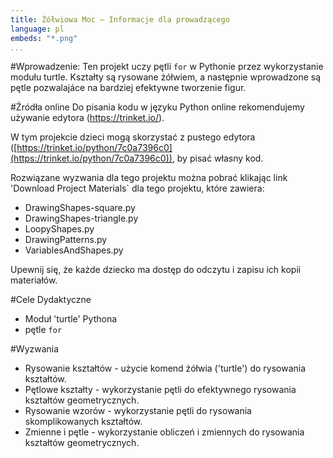 ```yaml
---
title: Żółwiowa Moc — Informacje dla prowadzącego
language: pl
embeds: "*.png"
...
```


#Wprowadzenie:
Ten projekt uczy pętli `for` w Pythonie przez wykorzystanie modułu turtle. Kształty są rysowane żółwiem, a następnie wprowadzone są pętle pozwalajáce na bardziej efektywne tworzenie figur.

#Źródła online
Do pisania kodu w języku Python online rekomendujemy używanie edytora (https://trinket.io/).

W tym projekcie dzieci mogą skorzystać z pustego edytora ([https://trinket.io/python/7c0a7396c0](https://trinket.io/python/7c0a7396c0)), by pisać własny kod.

Rozwiązane wyzwania dla tego projektu można pobrać klikając link 'Download Project Materials` dla tego projektu, które zawiera:

+ DrawingShapes-square.py
+ DrawingShapes-triangle.py
+ LoopyShapes.py
+ DrawingPatterns.py
+ VariablesAndShapes.py

Upewnij się, że każde dziecko ma dostęp do odczytu i zapisu ich kopii materiałów.

#Cele Dydaktyczne
+ Moduł 'turtle' Pythona
+ pętle `for`

#Wyzwania
+ Rysowanie kształtów - użycie komend żółwia ('turtle') do rysowania kształtów.
+ Pętlowe kształty - wykorzystanie pętli do efektywnego rysowania kształtów geometrycznych.
+ Rysowanie wzorów - wykorzystanie pętli do rysowania skomplikowanych kształtów.
+ Zmienne i pętle - wykorzystanie obliczeń i zmiennych do rysowania kształtów geometrycznych.

